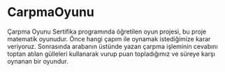 # CarpmaOyunu
Çarpma Oyunu
Sertifika programında öğretilen oyun projesi, bu proje matematik oyunudur. 
Önce hangi çapım ile oynamak istediğimize karar veriyoruz.
Sonrasında arabanın üstünde yazan çarpma işleminin cevabını toptan atılan gülleleri kullanarak vurup puan topladığımız ve süreye karşı oynanan bir oyundur.
